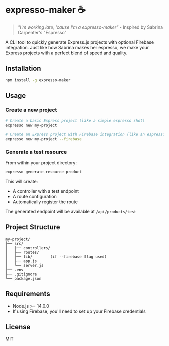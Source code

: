 # expresso-maker ☕️

> *"I'm working late, 'cause I'm a expresso-maker"* - Inspired by Sabrina Carpenter's "Espresso"

A CLI tool to quickly generate Express.js projects with optional Firebase integration. Just like how Sabrina makes her espresso, we make your Express projects with a perfect blend of speed and quality.

## Installation

```bash
npm install -g expresso-maker
```

## Usage

### Create a new project

```bash
# Create a basic Express project (like a simple espresso shot)
expresso new my-project

# Create an Express project with Firebase integration (like an espresso with extra shots)
expresso new my-project --firebase
```

### Generate a test resource

From within your project directory:

```bash
expresso generate-resource product
```

This will create:
- A controller with a test endpoint
- A route configuration
- Automatically register the route

The generated endpoint will be available at `/api/products/test`

## Project Structure

```
my-project/
├── src/
│   ├── controllers/
│   ├── routes/
│   ├── lib/        (if --firebase flag used)
│   ├── app.js
│   └── server.js
├── .env
├── .gitignore
└── package.json
```

## Requirements

- Node.js >= 14.0.0
- If using Firebase, you'll need to set up your Firebase credentials

## License

MIT
